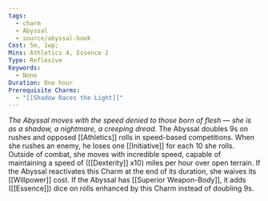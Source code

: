 ```yaml
---
tags:
  - charm
  - Abyssal
  - source/abyssal-book
Cost: 5m, 1wp; 
Mins: Athletics 4, Essence 2
Type: Reflexive
Keywords:
  - None
Duration: One hour
Prerequisite Charms:
  - "[[Shadow Races the Light]]"
---
```

*The Abyssal moves with the speed denied to those born of flesh — she is as a shadow, a nightmare, a creeping dread.*
The Abyssal doubles 9s on rushes and opposed [[Athletics]] rolls in speed-based competitions. When she rushes an enemy, he loses one [[Initiative]] for each 10 she rolls. Outside of combat, she moves with incredible speed, capable of maintaining a speed of ([[Dexterity]] x10) miles per hour over open terrain.
If the Abyssal reactivates this Charm at the end of its duration, she waives its [[Willpower]] cost.
If the Abyssal has [[Superior Weapon-Body]], it adds ([[Essence]]) dice on rolls enhanced by this Charm instead of doubling 9s.